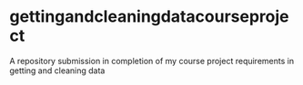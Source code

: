 # gettingandcleaningdatacourseproject
A repository submission in completion of my course project requirements in getting and cleaning data
